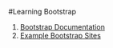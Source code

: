 #Learning Bootstrap

1. [Bootstrap Documentation](http://getbootstrap.com/getting-started/)
2. [Example Bootstrap Sites](http://builtwithbootstrap.com/)
